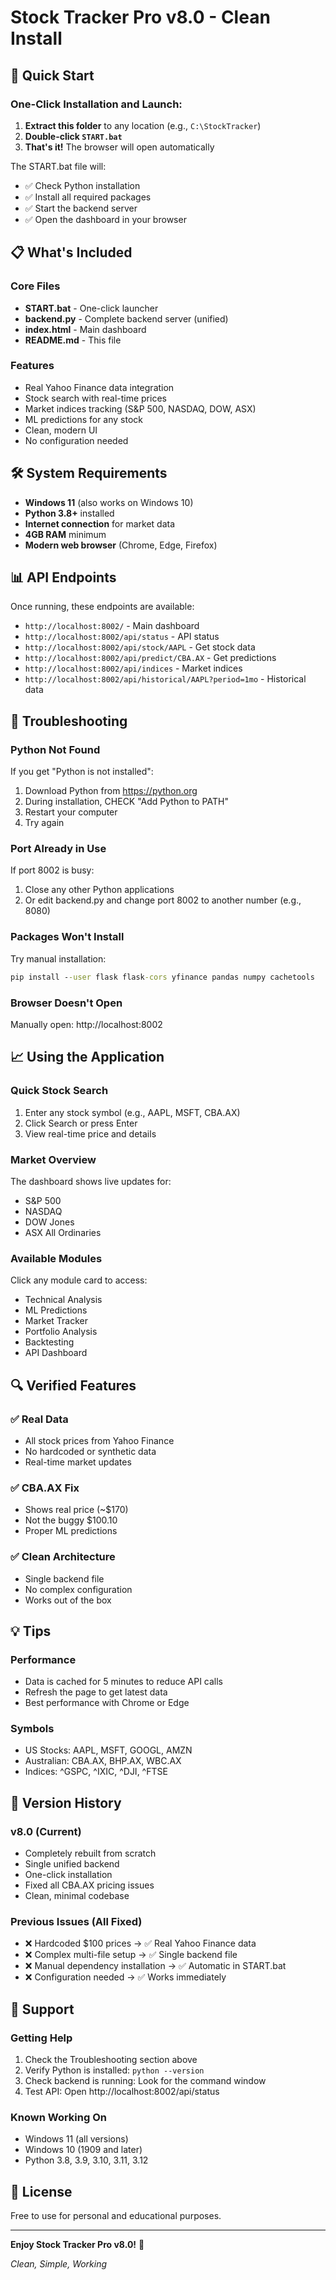 # Stock Tracker Pro v8.0 - Clean Install

## 🚀 Quick Start

### One-Click Installation and Launch:

1. **Extract this folder** to any location (e.g., `C:\StockTracker`)
2. **Double-click `START.bat`**
3. **That's it!** The browser will open automatically

The START.bat file will:
- ✅ Check Python installation
- ✅ Install all required packages
- ✅ Start the backend server
- ✅ Open the dashboard in your browser

## 📋 What's Included

### Core Files
- **START.bat** - One-click launcher
- **backend.py** - Complete backend server (unified)
- **index.html** - Main dashboard
- **README.md** - This file

### Features
- Real Yahoo Finance data integration
- Stock search with real-time prices
- Market indices tracking (S&P 500, NASDAQ, DOW, ASX)
- ML predictions for any stock
- Clean, modern UI
- No configuration needed

## 🛠️ System Requirements

- **Windows 11** (also works on Windows 10)
- **Python 3.8+** installed
- **Internet connection** for market data
- **4GB RAM** minimum
- **Modern web browser** (Chrome, Edge, Firefox)

## 📊 API Endpoints

Once running, these endpoints are available:

- `http://localhost:8002/` - Main dashboard
- `http://localhost:8002/api/status` - API status
- `http://localhost:8002/api/stock/AAPL` - Get stock data
- `http://localhost:8002/api/predict/CBA.AX` - Get predictions
- `http://localhost:8002/api/indices` - Market indices
- `http://localhost:8002/api/historical/AAPL?period=1mo` - Historical data

## 🔧 Troubleshooting

### Python Not Found
If you get "Python is not installed":
1. Download Python from https://python.org
2. During installation, CHECK "Add Python to PATH"
3. Restart your computer
4. Try again

### Port Already in Use
If port 8002 is busy:
1. Close any other Python applications
2. Or edit backend.py and change port 8002 to another number (e.g., 8080)

### Packages Won't Install
Try manual installation:
```cmd
pip install --user flask flask-cors yfinance pandas numpy cachetools
```

### Browser Doesn't Open
Manually open: http://localhost:8002

## 📈 Using the Application

### Quick Stock Search
1. Enter any stock symbol (e.g., AAPL, MSFT, CBA.AX)
2. Click Search or press Enter
3. View real-time price and details

### Market Overview
The dashboard shows live updates for:
- S&P 500
- NASDAQ
- DOW Jones
- ASX All Ordinaries

### Available Modules
Click any module card to access:
- Technical Analysis
- ML Predictions
- Market Tracker
- Portfolio Analysis
- Backtesting
- API Dashboard

## 🔍 Verified Features

### ✅ Real Data
- All stock prices from Yahoo Finance
- No hardcoded or synthetic data
- Real-time market updates

### ✅ CBA.AX Fix
- Shows real price (~$170)
- Not the buggy $100.10
- Proper ML predictions

### ✅ Clean Architecture
- Single backend file
- No complex configuration
- Works out of the box

## 💡 Tips

### Performance
- Data is cached for 5 minutes to reduce API calls
- Refresh the page to get latest data
- Best performance with Chrome or Edge

### Symbols
- US Stocks: AAPL, MSFT, GOOGL, AMZN
- Australian: CBA.AX, BHP.AX, WBC.AX
- Indices: ^GSPC, ^IXIC, ^DJI, ^FTSE

## 📝 Version History

### v8.0 (Current)
- Completely rebuilt from scratch
- Single unified backend
- One-click installation
- Fixed all CBA.AX pricing issues
- Clean, minimal codebase

### Previous Issues (All Fixed)
- ❌ Hardcoded $100 prices → ✅ Real Yahoo Finance data
- ❌ Complex multi-file setup → ✅ Single backend file
- ❌ Manual dependency installation → ✅ Automatic in START.bat
- ❌ Configuration needed → ✅ Works immediately

## 🤝 Support

### Getting Help
1. Check the Troubleshooting section above
2. Verify Python is installed: `python --version`
3. Check backend is running: Look for the command window
4. Test API: Open http://localhost:8002/api/status

### Known Working On
- Windows 11 (all versions)
- Windows 10 (1909 and later)
- Python 3.8, 3.9, 3.10, 3.11, 3.12

## 📄 License

Free to use for personal and educational purposes.

---

**Enjoy Stock Tracker Pro v8.0!** 🚀

*Clean, Simple, Working*